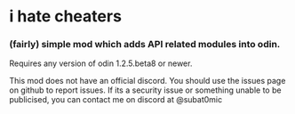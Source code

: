 # i hate cheaters
### (fairly) simple mod which adds API related modules into odin.

Requires any version of odin 1.2.5.beta8 or newer.

This mod does not have an official discord. You should use the issues page on github to report issues.
If its a security issue or something unable to be publicised, you can contact me on discord at @subat0mic
